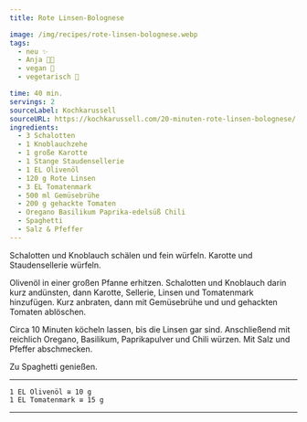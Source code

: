 ```yaml
---
title: Rote Linsen-Bolognese 

image: /img/recipes/rote-linsen-bolognese.webp
tags:
  - neu ✨
  - Anja 👩‍🍳
  - vegan 🌱
  - vegetarisch 🌿

time: 40 min.
servings: 2
sourceLabel: Kochkarussell
sourceURL: https://kochkarussell.com/20-minuten-rote-linsen-bolognese/
ingredients:
  - 3 Schalotten 
  - 1 Knoblauchzehe 
  - 1 große Karotte 
  - 1 Stange Staudensellerie 
  - 1 EL Olivenöl 
  - 120 g Rote Linsen 
  - 3 EL Tomatenmark 
  - 500 ml Gemüsebrühe 
  - 200 g gehackte Tomaten 
  - Oregano Basilikum Paprika-edelsüß Chili 
  - Spaghetti 
  - Salz & Pfeffer 
---
```


Schalotten und Knoblauch schälen und fein würfeln. 
Karotte und Staudensellerie würfeln.

Olivenöl in einer großen Pfanne erhitzen. Schalotten und Knoblauch darin
kurz andünsten, dann Karotte, Sellerie, Linsen und Tomatenmark hinzufügen. 
Kurz anbraten, dann mit Gemüsebrühe und und gehackten Tomaten ablöschen.

Circa 10 Minuten köcheln lassen, bis die Linsen gar sind. Anschließend 
mit reichlich Oregano, Basilikum, Paprikapulver und Chili würzen. 
Mit Salz und Pfeffer abschmecken.

Zu Spaghetti genießen.
<p></p>

***
    1 EL Olivenöl ≅ 10 g
    1 EL Tomatenmark ≅ 15 g
***
